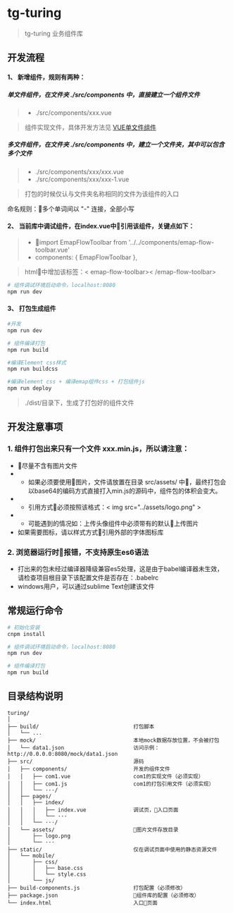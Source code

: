 # tg-turing

> tg-turing 业务组件库

## 开发流程

#### 1、 新增组件，规则有两种：

##### 单文件组件，在文件夹 ./src/components 中，直接建立一个组件文件

> * ./src/components/xxx.vue 

> 组件实现文件，具体开发方法见 [VUE单文件组件](https://cn.vuejs.org/v2/guide/single-file-components.html)

##### 多文件组件，在文件夹 ./src/components 中，建立一个文件夹，其中可以包含多个文件

> * ./src/components/xxx/xxx.vue 
> * ./src/components/xxx/xxx-1.vue 

> 打包的时候仅认与文件夹名称相同的文件为该组件的入口

命名规则：多个单词间以 "-" 连接，全部小写


#### 2、 当前库中调试组件，在index.vue中引用该组件，关键点如下：

> * import EmapFlowToolbar from '../../components/emap-flow-toolbar.vue'
> * components: { EmapFlowToolbar },

> html中增加该标签：< emap-flow-toolbar>< /emap-flow-toolbar>

``` bash
# 组件调试环境启动命令，localhost:8080
npm run dev
```

#### 3、 打包生成组件

``` bash
#开发
npm run dev

# 组件编译打包
npm run build

#编译Element css样式
npm run buildcss

#编译element css + 编译emap组件css + 打包组件js
npm run deploy
```

> ./dist/目录下，生成了打包好的组件文件

## 开发注意事项

### 1. 组件打包出来只有一个文件 xxx.min.js，所以请注意：

* 尽量不含有图片文件
* * 如果必须要使用图片，文件请放置在目录 src/assets/ 中，最终打包会以base64的编码方式直接打入min.js的源码中，组件包的体积会变大。 
* * 引用方式必须按照该格式：< img src="../assets/logo.png" >
* * 可能遇到的情况如：上传头像组件中必须带有的默认上传图片
* 如果需要图标，请以样式方式引用外部的字体图标库

### 2. 浏览器运行时报错，不支持原生es6语法

* 打出来的包未经过编译器降级兼容es5处理，这是由于babel编译器未生效，请检查项目根目录下该配置文件是否存在：.babelrc
* windows用户，可以通过sublime Text创建该文件


## 常规运行命令

``` bash
# 初始化安装
cnpm install

# 组件调试环境启动命令，localhost:8080
npm run dev

# 组件编译打包
npm run build
```


## 目录结构说明

```
turing/
│
├── build/                              打包脚本
│   └── ...        
├── mock/                               本地mock数据存放位置，不会被打包
│   └── data1.json                      访问示例：http://0.0.0.0:8080/mock/data1.json
├── src/                                源码
│   ├── components/                     开发的组件文件
│   │   ├── com1.vue                    com1的实现文件（必须实现）
│   │   ├── com1.js                     com1的打包引用文件（必须实现）
│   │   └── ···/
│   ├── pages/      
│   │   ├── index/
│   │   │   ├── index.vue               调试页，入口页面
│   │   │   └── ···
│   │   └── ···/
│   └── assets/                         图片文件存放目录
│       ├── logo.png
│       └── ···
├── static/                             仅在调试页面中使用的静态资源文件
│   └── mobile/
│       ├── css/
│       │   ├── base.css
│       │   └── style.css
│       └── js/
├── build-components.js                 打包配置（必须修改）
├── package.json                        组件库的配置（必须修改）
└── index.html                          入口页面
```